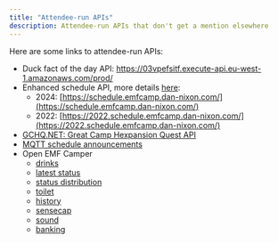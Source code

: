 ```yaml
---
title: "Attendee-run APIs"
description: Attendee-run APIs that don't get a mention elsewhere
---
```


Here are some links to attendee-run APIs:

* Duck fact of the day API: <https://03vpefsitf.execute-api.eu-west-1.amazonaws.com/prod/>
* Enhanced schedule API, more details [here](https://github.com/DanNixon/emfcamp-schedule-api/tree/main/adapter):
  - 2024: [https://schedule.emfcamp.dan-nixon.com/](https://schedule.emfcamp.dan-nixon.com/)
  - 2022: [https://2022.schedule.emfcamp.dan-nixon.com/](https://2022.schedule.emfcamp.dan-nixon.com/)
* [GCHQ.NET: Great Camp Hexpansion Quest API](https://gchq.net/api/docs/)
* [MQTT schedule announcements](https://github.com/DanNixon/emfcamp-2024/blob/main/cloud-apps/schedule-mqtt-announcer/README.md)
* Open EMF Camper
  - [drinks](https://emf.harvinderatwal.com/beer?events=drink)
  - [latest status](https://emf.harvinderatwal.com/beer?event=status&type=latest)
  - [status distribution](https://emf.harvinderatwal.com/beer?event=status)
  - [toilet](https://emf.harvinderatwal.com/beer?event=toilet)
  - [history](https://emf.harvinderatwal.com/history)
  - [sensecap](https://emf.harvinderatwal.com/sensecap)
  - [sound](https://emf.harvinderatwal.com/browan)
  - [banking](https://emf.harvinderatwal.com/monzo)
